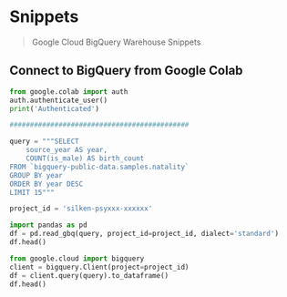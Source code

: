 # Snippets

> Google Cloud BigQuery Warehouse Snippets

## Connect to BigQuery from Google Colab

```py
from google.colab import auth
auth.authenticate_user()
print('Authenticated')

############################################

query = """SELECT
    source_year AS year,
    COUNT(is_male) AS birth_count
FROM `bigquery-public-data.samples.natality`
GROUP BY year
ORDER BY year DESC
LIMIT 15""" 

project_id = 'silken-psyxxx-xxxxxx'

import pandas as pd
df = pd.read_gbq(query, project_id=project_id, dialect='standard')
df.head()

from google.cloud import bigquery
client = bigquery.Client(project=project_id)
df = client.query(query).to_dataframe()
df.head()
```